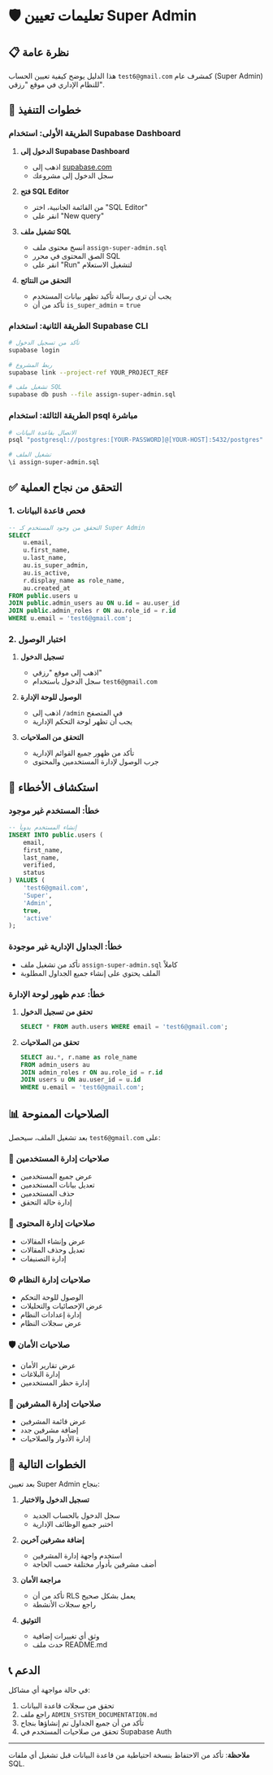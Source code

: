 # 🛡️ تعليمات تعيين Super Admin

## 📋 نظرة عامة

هذا الدليل يوضح كيفية تعيين الحساب `test6@gmail.com` كمشرف عام (Super Admin) للنظام الإداري في موقع "رزقي".

## 🚀 خطوات التنفيذ

### الطريقة الأولى: استخدام Supabase Dashboard

1. **الدخول إلى Supabase Dashboard**
   - اذهب إلى [supabase.com](https://supabase.com)
   - سجل الدخول إلى مشروعك

2. **فتح SQL Editor**
   - من القائمة الجانبية، اختر "SQL Editor"
   - انقر على "New query"

3. **تشغيل ملف SQL**
   - انسخ محتوى ملف `assign-super-admin.sql`
   - الصق المحتوى في محرر SQL
   - انقر على "Run" لتشغيل الاستعلام

4. **التحقق من النتائج**
   - يجب أن ترى رسالة تأكيد تظهر بيانات المستخدم
   - تأكد من أن `is_super_admin` = `true`

### الطريقة الثانية: استخدام Supabase CLI

```bash
# تأكد من تسجيل الدخول
supabase login

# ربط المشروع
supabase link --project-ref YOUR_PROJECT_REF

# تشغيل ملف SQL
supabase db push --file assign-super-admin.sql
```

### الطريقة الثالثة: استخدام psql مباشرة

```bash
# الاتصال بقاعدة البيانات
psql "postgresql://postgres:[YOUR-PASSWORD]@[YOUR-HOST]:5432/postgres"

# تشغيل الملف
\i assign-super-admin.sql
```

## ✅ التحقق من نجاح العملية

### 1. فحص قاعدة البيانات

```sql
-- التحقق من وجود المستخدم كـ Super Admin
SELECT 
    u.email,
    u.first_name,
    u.last_name,
    au.is_super_admin,
    au.is_active,
    r.display_name as role_name,
    au.created_at
FROM public.users u
JOIN public.admin_users au ON u.id = au.user_id
JOIN public.admin_roles r ON au.role_id = r.id
WHERE u.email = 'test6@gmail.com';
```

### 2. اختبار الوصول

1. **تسجيل الدخول**
   - اذهب إلى موقع "رزقي"
   - سجل الدخول باستخدام `test6@gmail.com`

2. **الوصول للوحة الإدارة**
   - اذهب إلى `/admin` في المتصفح
   - يجب أن تظهر لوحة التحكم الإدارية

3. **التحقق من الصلاحيات**
   - تأكد من ظهور جميع القوائم الإدارية
   - جرب الوصول لإدارة المستخدمين والمحتوى

## 🔧 استكشاف الأخطاء

### خطأ: المستخدم غير موجود

```sql
-- إنشاء المستخدم يدوياً
INSERT INTO public.users (
    email, 
    first_name, 
    last_name, 
    verified, 
    status
) VALUES (
    'test6@gmail.com',
    'Super',
    'Admin',
    true,
    'active'
);
```

### خطأ: الجداول الإدارية غير موجودة

- تأكد من تشغيل ملف `assign-super-admin.sql` كاملاً
- الملف يحتوي على إنشاء جميع الجداول المطلوبة

### خطأ: عدم ظهور لوحة الإدارة

1. **تحقق من تسجيل الدخول**
   ```sql
   SELECT * FROM auth.users WHERE email = 'test6@gmail.com';
   ```

2. **تحقق من الصلاحيات**
   ```sql
   SELECT au.*, r.name as role_name 
   FROM admin_users au 
   JOIN admin_roles r ON au.role_id = r.id 
   JOIN users u ON au.user_id = u.id 
   WHERE u.email = 'test6@gmail.com';
   ```

## 📊 الصلاحيات الممنوحة

بعد تشغيل الملف، سيحصل `test6@gmail.com` على:

### 🔐 صلاحيات إدارة المستخدمين
- عرض جميع المستخدمين
- تعديل بيانات المستخدمين
- حذف المستخدمين
- إدارة حالة التحقق

### 📝 صلاحيات إدارة المحتوى
- عرض وإنشاء المقالات
- تعديل وحذف المقالات
- إدارة التصنيفات

### ⚙️ صلاحيات إدارة النظام
- الوصول للوحة التحكم
- عرض الإحصائيات والتحليلات
- إدارة إعدادات النظام
- عرض سجلات النظام

### 🛡️ صلاحيات الأمان
- عرض تقارير الأمان
- إدارة البلاغات
- إدارة حظر المستخدمين

### 👥 صلاحيات إدارة المشرفين
- عرض قائمة المشرفين
- إضافة مشرفين جدد
- إدارة الأدوار والصلاحيات

## 🎯 الخطوات التالية

بعد تعيين Super Admin بنجاح:

1. **تسجيل الدخول والاختبار**
   - سجل الدخول بالحساب الجديد
   - اختبر جميع الوظائف الإدارية

2. **إضافة مشرفين آخرين**
   - استخدم واجهة إدارة المشرفين
   - أضف مشرفين بأدوار مختلفة حسب الحاجة

3. **مراجعة الأمان**
   - تأكد من أن RLS يعمل بشكل صحيح
   - راجع سجلات الأنشطة

4. **التوثيق**
   - وثق أي تغييرات إضافية
   - حدث ملف README.md

## 📞 الدعم

في حالة مواجهة أي مشاكل:

1. تحقق من سجلات قاعدة البيانات
2. راجع ملف `ADMIN_SYSTEM_DOCUMENTATION.md`
3. تأكد من أن جميع الجداول تم إنشاؤها بنجاح
4. تحقق من صلاحيات المستخدم في Supabase Auth

---

**ملاحظة**: تأكد من الاحتفاظ بنسخة احتياطية من قاعدة البيانات قبل تشغيل أي ملفات SQL.
